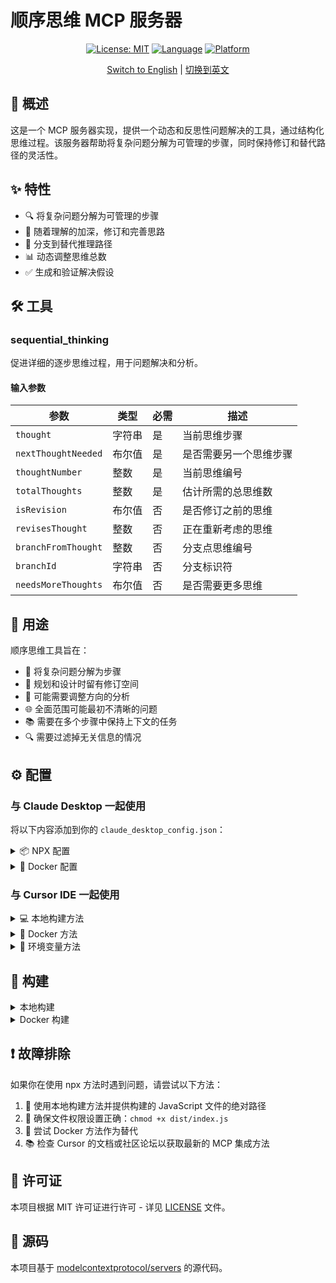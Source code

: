 # 顺序思维 MCP 服务器

<div align="center">

[![License: MIT](https://img.shields.io/badge/许可证-MIT-yellow.svg)](LICENSE)
[![Language](https://img.shields.io/badge/开发语言-TypeScript-blue.svg)](https://www.typescriptlang.org/)
[![Platform](https://img.shields.io/badge/运行环境-Node.js-green.svg)](https://nodejs.org/)

[Switch to English](README.md) | [切换到英文](README.md)

</div>

## 📖 概述

这是一个 MCP 服务器实现，提供一个动态和反思性问题解决的工具，通过结构化思维过程。该服务器帮助将复杂问题分解为可管理的步骤，同时保持修订和替代路径的灵活性。

## ✨ 特性

- 🔍 将复杂问题分解为可管理的步骤
- 🔄 随着理解的加深，修订和完善思路
- 🌲 分支到替代推理路径
- 📊 动态调整思维总数
- ✅ 生成和验证解决假设

## 🛠 工具

### sequential_thinking

促进详细的逐步思维过程，用于问题解决和分析。

#### 输入参数

| 参数 | 类型 | 必需 | 描述 |
|-----------|------|----------|-------------|
| `thought` | 字符串 | 是 | 当前思维步骤 |
| `nextThoughtNeeded` | 布尔值 | 是 | 是否需要另一个思维步骤 |
| `thoughtNumber` | 整数 | 是 | 当前思维编号 |
| `totalThoughts` | 整数 | 是 | 估计所需的总思维数 |
| `isRevision` | 布尔值 | 否 | 是否修订之前的思维 |
| `revisesThought` | 整数 | 否 | 正在重新考虑的思维 |
| `branchFromThought` | 整数 | 否 | 分支点思维编号 |
| `branchId` | 字符串 | 否 | 分支标识符 |
| `needsMoreThoughts` | 布尔值 | 否 | 是否需要更多思维 |

## 🎯 用途

顺序思维工具旨在：

- 📝 将复杂问题分解为步骤
- 🎨 规划和设计时留有修订空间
- 🔄 可能需要调整方向的分析
- 🌐 全面范围可能最初不清晰的问题
- 📚 需要在多个步骤中保持上下文的任务
- 🔍 需要过滤掉无关信息的情况

## ⚙️ 配置

### 与 Claude Desktop 一起使用

将以下内容添加到你的 `claude_desktop_config.json`：

<details>
<summary>📦 NPX 配置</summary>

```json
{
  "mcpServers": {
    "sequential-thinking": {
      "command": "npx",
      "args": [
        "-y",
        "@modelcontextprotocol/server-sequential-thinking"
      ]
    }
  }
}
```
</details>

<details>
<summary>🐳 Docker 配置</summary>

```json
{
  "mcpServers": {
    "sequentialthinking": {
      "command": "docker",
      "args": [
        "run",
        "--rm",
        "-i",
        "mcp/sequentialthinking"
      ]
    }
  }
}
```
</details>

### 与 Cursor IDE 一起使用

<details>
<summary>💻 本地构建方法</summary>

1. 首先在本地构建项目：
```bash
cd /path/to/sequentialthinking
npm install
npm run build
```

2. 在 Cursor 设置中配置（JSON）：
```json
{
  "mcpServers": {
    "sequentialthinking": {
      "command": "node",
      "args": [
        "/absolute/path/to/sequentialthinking/dist/index.js"
      ]
    }
  }
}
```
</details>

<details>
<summary>🐳 Docker 方法</summary>

1. 构建 Docker 镜像：
```bash
docker build -t mcp/sequentialthinking -f src/sequentialthinking/Dockerfile .
```

2. 在 Cursor 设置中配置（JSON）：
```json
{
  "mcpServers": {
    "sequentialthinking": {
      "command": "docker",
      "args": [
        "run",
        "--rm",
        "-i",
        "mcp/sequentialthinking"
      ]
    }
  }
}
```
</details>

<details>
<summary>🔧 环境变量方法</summary>

1. 创建启动脚本：
```bash
#!/bin/sh
export CURSOR_MCP_CONFIG=/path/to/your/mcp_config.json
open -a Cursor
```

2. 在 `mcp_config.json` 中添加配置：
```json
{
  "mcpServers": {
    "sequentialthinking": {
      "command": "node",
      "args": [
        "/absolute/path/to/sequentialthinking/dist/index.js"
      ]
    }
  }
}
```

3. 使脚本可执行：
```bash
chmod +x start_cursor_with_mcp.sh
```

> **注意**：MCP 集成主要在 Cursor IDE 的 Composer 功能中支持。
</details>

## 🚀 构建

<details>
<summary>本地构建</summary>

```bash
cd /path/to/sequentialthinking
npm install
npm run build
```
</details>

<details>
<summary>Docker 构建</summary>

```bash
docker build -t mcp/sequentialthinking -f src/sequentialthinking/Dockerfile .
```
</details>

## ❗ 故障排除

如果你在使用 npx 方法时遇到问题，请尝试以下方法：

1. 🔧 使用本地构建方法并提供构建的 JavaScript 文件的绝对路径
2. 📝 确保文件权限设置正确：`chmod +x dist/index.js`
3. 🐳 尝试 Docker 方法作为替代
4. 📚 检查 Cursor 的文档或社区论坛以获取最新的 MCP 集成方法

## 📄 许可证

本项目根据 MIT 许可证进行许可 - 详见 [LICENSE](LICENSE) 文件。

## 🔗 源码

本项目基于 [modelcontextprotocol/servers](https://github.com/modelcontextprotocol/servers) 的源代码。 